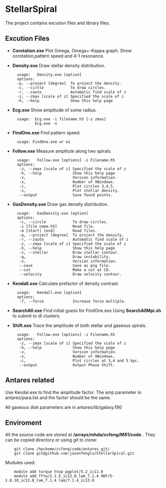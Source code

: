StellarSpiral
=============

The project contains excution files and library files.


## Excution Files 

* **Corotation.exe**
Plot Omega, Omega+-Kappa graph. 
Show corotation,pattern speed and 4-1 resonance.
		
* **Density.exe**
Draw stellar density distribution.

		usage:   Density.exe [option]            
		options:                         
		-p, --project [degree]  To project the density.
		-c, --circle            To draw circles.       
		-r, --zauto             Automatic find scale of z
		-z, --zmax [scale of z] Specified the scale of z
		-h, --help              Show this help page     

* **Ecg.exe**
Show amplitude of some radius.

		usage:  Ecg.exe -i filename.h5 [-z zmax]
         		Ecg.exe -v
         		
* **FindOne.exe**
Find pattern speed. 

		usage: FindOne.exe wr wi
		
* **Follow.exe**
Measure amplitute along two spirals. 

		usage:   Follow.exe [options] -i Filename.h5
		options:
         -z, --zmax [scale of z] Specified the scale of z
         -h, --help              Show this help page
         -v,                     Version information.
         -x,                     Number of XWindows.
         -c,                     Plot circles 3,4,5.
         -s,                     Plot stellar density.
         --output                Save found points.

* **GasDensity.exe**
Draw gas density distribution.

		usage:   GasDensity.exe [option]
		options:
         -c, --circle            To draw circles.
         -i [file name.h5]       Read file.
         -m [start] [end]        Read files.
         -p, --project [degree]  To project the density.
         -r, --zauto             Automatic find scale of z
         -z, --zmax [scale of z] Specified the scale of z
         -h, --help              Show this help page
         -s, --stellar           Draw stellar contour.
         -q,                     Draw instability.
         -v,                     Version information.
         --save                  Save as png file.
         --cut                   Make a cut at CO.
         --velocity              Draw velocity contour.



* **Kendall.exe**
Calculate prefactor of density contrast.

		usage:   Kendall.exe [option]
		options:
         -f, --force             Increase force multiple.

* **SearchAll.exe**
Find initial guess for FindOne.exe
Using **SearchAllMpi.sh** to submit to dl clusters.

* **Shift.exe**
Trace the amplitude of both stellar and gaseous spirals.

		usage:   Follow.exe [options] -i Filename.h5
		options:
         -z, --zmax [scale of z] Specified the scale of z
         -h, --help              Show this help page
         -v,                     Version information.
         -x,                     Number of XWindows.
         -c,                     Plot circles at 3,4 and 5 kpc.
         --output                Output Phase Shift.

## Antares related
Use Kendal.exe to find the amplitude factor.
The amp parameter in antares/para.list and the factor should be the same.

All gaseous disk parameters are in antares/lib/galaxy.f90

## Enviroment
All the source code are stored at **/arrays/mhda/ccfeng/M81/code** .
They can be copied directory or using git to clone:

		git clone /hpchome/ccfeng/code/antares_git/
		git clone git@github.com:jasonfenglu/StellarSpiral.git

Modules used:

		module add torque htop pgplot/5.2_ic11.0
		module add fftw/2.1.5_ic13.0_lam_7.1.4 HDF/5-1.8.10_ic13.0_lam_7.1.4 lam/7.1.4_ic13.0

